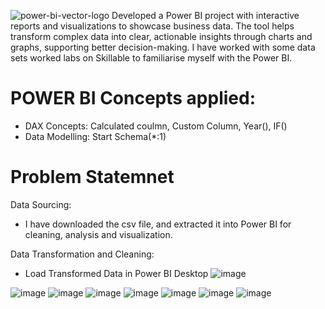 ![power-bi-vector-logo](https://github.com/user-attachments/assets/17a80f25-4cee-4eb1-9a43-8ae8cb613a2e)
Developed a Power BI project with interactive reports and visualizations to showcase business data. The tool helps transform complex data into clear, actionable insights through charts and graphs, supporting better decision-making.
I have worked with some data sets worked labs on Skillable to familiarise myself with the Power BI.

# POWER BI Concepts applied: 
* DAX Concepts: Calculated coulmn, Custom Column, Year(), IF()
* Data Modelling: Start Schema(*:1)

# Problem Statemnet


Data Sourcing:
* I have downloaded the csv file, and extracted it into Power BI for cleaning, analysis and visualization.

Data Transformation and Cleaning:

* Load Transformed Data in Power BI Desktop
 ![image](https://github.com/user-attachments/assets/70a50514-e9b6-4094-8071-d1fab6cc16a5)

![image](https://github.com/user-attachments/assets/8df858f4-261f-4c22-bbea-c3a851070b3c)
![image](https://github.com/user-attachments/assets/96726c11-2f64-44d2-ba31-989a68f02eaa)
![image](https://github.com/user-attachments/assets/eb6371b2-f357-42a4-b3bf-8b4572ad13fe)
![image](https://github.com/user-attachments/assets/f159cd81-2058-4687-a114-21aa9bd1feed)
![image](https://github.com/user-attachments/assets/3fbd7943-b52e-4c33-b8c4-46b33907e93d)
![image](https://github.com/user-attachments/assets/8eaae0db-7917-4c2d-ae8a-123d0448258c)
![image](https://github.com/user-attachments/assets/7ec86a85-0df1-4fb8-a756-031dd3cb0521)
